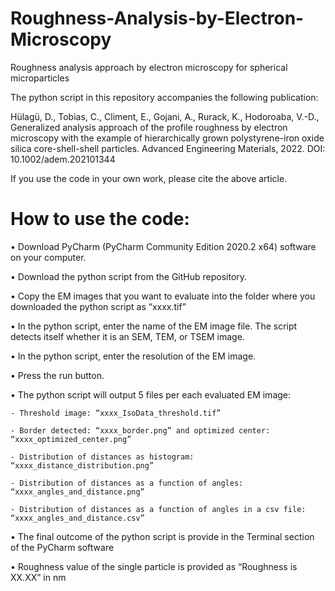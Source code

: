 # Roughness-Analysis-by-Electron-Microscopy
Roughness analysis approach by electron microscopy for spherical microparticles

The python script in this repository accompanies the following publication:

Hülagü, D., Tobias, C., Climent, E., Gojani, A., Rurack, K., Hodoroaba, V.-D., Generalized analysis approach of the profile roughness by electron microscopy with the example of hierarchically grown polystyrene-iron oxide silica core-shell-shell particles. Advanced Engineering Materials, 2022.
DOI: 10.1002/adem.202101344

If you use the code in your own work, please cite the above article.

# How to use the code:
• Download PyCharm (PyCharm Community Edition 2020.2 x64) software on your computer.

• Download the python script from the GitHub repository.

• Copy the EM images that you want to evaluate into the folder where you downloaded the python script as “xxxx.tif”

• In the python script, enter the name of the EM image file. The script detects itself whether it is an SEM, TEM, or TSEM image.

• In the python script, enter the resolution of the EM image. 

• Press the run button. 

• The python script will output 5 files per each evaluated EM image:

    - Threshold image: “xxxx_IsoData_threshold.tif”
    
    - Border detected: “xxxx_border.png” and optimized center: “xxxx_optimized_center.png”
    
    - Distribution of distances as histogram: “xxxx_distance_distribution.png”
    
    - Distribution of distances as a function of angles: “xxxx_angles_and_distance.png”
    
    - Distribution of distances as a function of angles in a csv file: “xxxx_angles_and_distance.csv”
    
•	The final outcome of the python script is provide in the Terminal section of the PyCharm software 

•	Roughness value of the single particle is provided as “Roughness is XX.XX” in nm

